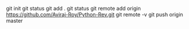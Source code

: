 git init
git status
git add .
git status
git remote add origin https://github.com/Aviraj-Roy/Python-Rev.git
git remote -v
git push origin master



